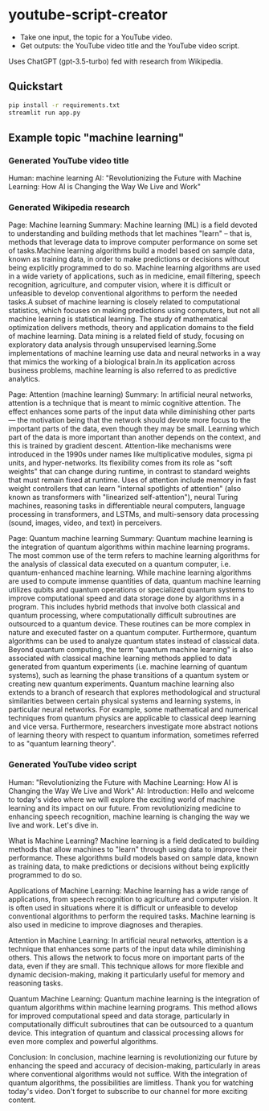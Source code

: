 # youtube-script-creator

- Take one input, the topic for a YouTube video.
- Get outputs: the YouTube video title and the YouTube video script.

Uses ChatGPT (gpt-3.5-turbo) fed with research from Wikipedia.

## Quickstart

```bash
pip install -r requirements.txt
streamlit run app.py
```

## Example topic "machine learning"

### Generated YouTube video title

Human: machine learning AI: "Revolutionizing the Future with Machine Learning: How AI is Changing the Way We Live and Work"

### Generated Wikipedia research

Page: Machine learning Summary: Machine learning (ML) is a field devoted to understanding and building methods that let machines "learn" – that is, methods that leverage data to improve computer performance on some set of tasks.Machine learning algorithms build a model based on sample data, known as training data, in order to make predictions or decisions without being explicitly programmed to do so. Machine learning algorithms are used in a wide variety of applications, such as in medicine, email filtering, speech recognition, agriculture, and computer vision, where it is difficult or unfeasible to develop conventional algorithms to perform the needed tasks.A subset of machine learning is closely related to computational statistics, which focuses on making predictions using computers, but not all machine learning is statistical learning. The study of mathematical optimization delivers methods, theory and application domains to the field of machine learning. Data mining is a related field of study, focusing on exploratory data analysis through unsupervised learning.Some implementations of machine learning use data and neural networks in a way that mimics the working of a biological brain.In its application across business problems, machine learning is also referred to as predictive analytics.

Page: Attention (machine learning) Summary: In artificial neural networks, attention is a technique that is meant to mimic cognitive attention. The effect enhances some parts of the input data while diminishing other parts — the motivation being that the network should devote more focus to the important parts of the data, even though they may be small. Learning which part of the data is more important than another depends on the context, and this is trained by gradient descent. Attention-like mechanisms were introduced in the 1990s under names like multiplicative modules, sigma pi units, and hyper-networks. Its flexibility comes from its role as "soft weights" that can change during runtime, in contrast to standard weights that must remain fixed at runtime. Uses of attention include memory in fast weight controllers that can learn "internal spotlights of attention" (also known as transformers with "linearized self-attention"), neural Turing machines, reasoning tasks in differentiable neural computers, language processing in transformers, and LSTMs, and multi-sensory data processing (sound, images, video, and text) in perceivers.

Page: Quantum machine learning Summary: Quantum machine learning is the integration of quantum algorithms within machine learning programs. The most common use of the term refers to machine learning algorithms for the analysis of classical data executed on a quantum computer, i.e. quantum-enhanced machine learning. While machine learning algorithms are used to compute immense quantities of data, quantum machine learning utilizes qubits and quantum operations or specialized quantum systems to improve computational speed and data storage done by algorithms in a program. This includes hybrid methods that involve both classical and quantum processing, where computationally difficult subroutines are outsourced to a quantum device. These routines can be more complex in nature and executed faster on a quantum computer. Furthermore, quantum algorithms can be used to analyze quantum states instead of classical data. Beyond quantum computing, the term "quantum machine learning" is also associated with classical machine learning methods applied to data generated from quantum experiments (i.e. machine learning of quantum systems), such as learning the phase transitions of a quantum system or creating new quantum experiments. Quantum machine learning also extends to a branch of research that explores methodological and structural similarities between certain physical systems and learning systems, in particular neural networks. For example, some mathematical and numerical techniques from quantum physics are applicable to classical deep learning and vice versa. Furthermore, researchers investigate more abstract notions of learning theory with respect to quantum information, sometimes referred to as "quantum learning theory".

### Generated YouTube video script

Human: "Revolutionizing the Future with Machine Learning: How AI is Changing the Way We Live and Work" AI: Introduction: Hello and welcome to today's video where we will explore the exciting world of machine learning and its impact on our future. From revolutionizing medicine to enhancing speech recognition, machine learning is changing the way we live and work. Let's dive in.

What is Machine Learning? Machine learning is a field dedicated to building methods that allow machines to "learn" through using data to improve their performance. These algorithms build models based on sample data, known as training data, to make predictions or decisions without being explicitly programmed to do so.

Applications of Machine Learning: Machine learning has a wide range of applications, from speech recognition to agriculture and computer vision. It is often used in situations where it is difficult or unfeasible to develop conventional algorithms to perform the required tasks. Machine learning is also used in medicine to improve diagnoses and therapies.

Attention in Machine Learning: In artificial neural networks, attention is a technique that enhances some parts of the input data while diminishing others. This allows the network to focus more on important parts of the data, even if they are small. This technique allows for more flexible and dynamic decision-making, making it particularly useful for memory and reasoning tasks.

Quantum Machine Learning: Quantum machine learning is the integration of quantum algorithms within machine learning programs. This method allows for improved computational speed and data storage, particularly in computationally difficult subroutines that can be outsourced to a quantum device. This integration of quantum and classical processing allows for even more complex and powerful algorithms.

Conclusion: In conclusion, machine learning is revolutionizing our future by enhancing the speed and accuracy of decision-making, particularly in areas where conventional algorithms would not suffice. With the integration of quantum algorithms, the possibilities are limitless. Thank you for watching today's video. Don't forget to subscribe to our channel for more exciting content.
